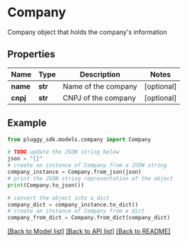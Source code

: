# Company

Company object that holds the company's information

## Properties

Name | Type | Description | Notes
------------ | ------------- | ------------- | -------------
**name** | **str** | Name of the company | [optional] 
**cnpj** | **str** | CNPJ of the company | [optional] 

## Example

```python
from pluggy_sdk.models.company import Company

# TODO update the JSON string below
json = "{}"
# create an instance of Company from a JSON string
company_instance = Company.from_json(json)
# print the JSON string representation of the object
print(Company.to_json())

# convert the object into a dict
company_dict = company_instance.to_dict()
# create an instance of Company from a dict
company_from_dict = Company.from_dict(company_dict)
```
[[Back to Model list]](../README.md#documentation-for-models) [[Back to API list]](../README.md#documentation-for-api-endpoints) [[Back to README]](../README.md)


